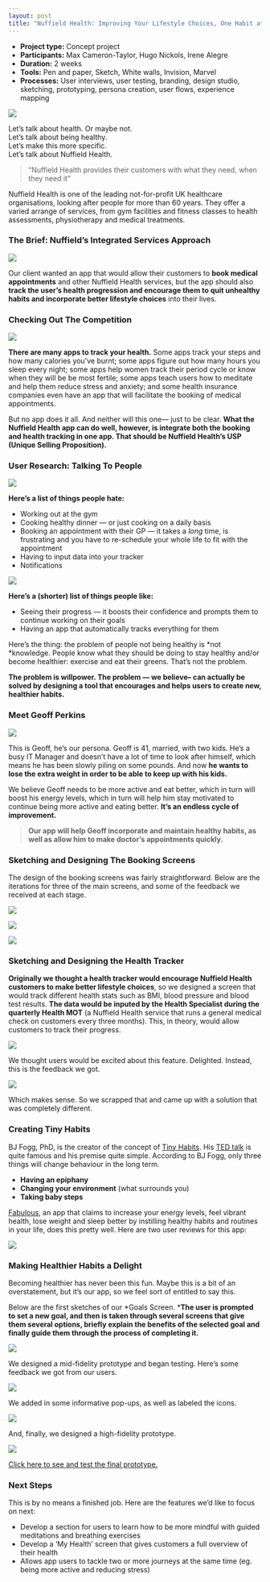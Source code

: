 ```yaml
---
layout: post
title: "Nuffield Health: Improving Your Lifestyle Choices, One Habit at a Time (concept project)"
---
```


* **Project type:** Concept project
* **Participants:** Max Cameron-Taylor, Hugo Nickols, Irene Alegre
* **Duration:** 2 weeks
* **Tools:** Pen and paper, Sketch, White walls, Invision, Marvel
* **Processes:** User interviews, user testing, branding, design studio, sketching, prototyping, persona creation, user flows, experience mapping


![](https://cdn-images-1.medium.com/max/1100/1*vg5QVOPIi77Wvc-yhUOkLQ.png)

Let’s talk about health. Or maybe not. <br> Let’s talk about being healthy.<br>
Let’s make this more specific.<br> Let’s talk about Nuffield Health.

> “Nuffield Health provides their customers with what they need, when they need
> it”

Nuffield Health is one of the leading not-for-profit UK healthcare
organisations, looking after people for more than 60 years. They offer a varied
arrange of services, from gym facilities and fitness classes to health
assessments, physiotherapy and medical treatments.

### The Brief: Nuffield’s Integrated Services Approach

![](https://cdn-images-1.medium.com/max/880/1*npmkk8wYhIao7_vvDTspqQ.png)

Our client wanted an app that would allow their customers to **book medical
appointments** and other Nuffield Health services, but the app should also
**track the user’s health progression and encourage them to quit unhealthy
habits and incorporate better lifestyle choices** into their lives.

### Checking Out The Competition

![](https://cdn-images-1.medium.com/max/880/1*qrYpbuuzG8BUT8_UpwOWbw.png)

**There are many apps to track your health.** Some apps track your steps and how
many calories you’ve burnt; some apps figure out how many hours you sleep every
night; some apps help women track their period cycle or know when they will be
be most fertile; some apps teach users how to meditate and help them reduce
stress and anxiety; and some health insurance companies even have an app that
will facilitate the booking of medical appointments.

But no app does it all. And neither will this one— just to be clear. **What the
Nuffield Health app can do well, however, is integrate both the booking and
health tracking in one app. That should be Nuffield Health’s USP (Unique Selling
Proposition).**

### User Research: Talking To People

![](https://cdn-images-1.medium.com/max/880/1*7QkksUt2ADapDj49cIlNOA.png)

**Here’s a list of things people hate:**

* Working out at the gym
* Cooking healthy dinner — or just cooking on a daily basis
* Booking an appointment with their GP — it takes a *long* time, is frustrating
and you have to re-schedule your whole life to fit with the appointment
* Having to input data into your tracker
* Notifications

![](https://cdn-images-1.medium.com/max/660/1*WV3huQuJc8GJJQ-TuIvxew.png)

**Here’s a (shorter) list of things people like:**

* Seeing their progress — it boosts their confidence and prompts them to continue
working on their goals
* Having an app that automatically tracks everything for them

Here’s the thing: the problem of people not being healthy is *not *knowledge.
People know what they should be doing to stay healthy and/or become healthier:
exercise and eat their greens. That’s not the problem.

**The problem is willpower. The problem — we believe– can actually be solved
by designing a tool that encourages and helps users to create new, healthier
habits.**

### Meet Geoff Perkins

![](https://cdn-images-1.medium.com/max/880/1*B7vH9eLoYW_C0RAJ8isNUQ.png)

This is Geoff, he’s our persona. Geoff is 41, married, with two kids. He’s a busy IT Manager and doesn’t have a lot of time to look after himself, which means he has been slowly piling on some pounds. And now **he wants to lose the extra weight in order to be able to keep up with his kids.**

We believe Geoff needs to be more active and eat better, which in turn will
boost his energy levels, which in turn will help him stay motivated to continue
being more active and eating better. **It’s an endless cycle of improvement.**

> **Our app will help Geoff incorporate and maintain healthy habits, as well as
> allow him to make doctor’s appointments quickly.**

### Sketching and Designing The Booking Screens

The design of the booking screens was fairly straightforward. Below are the
iterations for three of the main screens, and some of the feedback we received
at each stage.

![](https://cdn-images-1.medium.com/max/880/1*0oymZf7klnHA_0ReMEMAKg.png)

![](https://cdn-images-1.medium.com/max/880/1*t25b3E8GYnojRQScKo9n6w.png)

![](https://cdn-images-1.medium.com/max/880/1*ZOB5c9wQ06aCVoVTRuf1Nw.png)

### Sketching and Designing the Health Tracker

**Originally we thought a health tracker would encourage Nuffield Health
customers to make better lifestyle choices**, so we designed a screen that would
track different health stats such as BMI, blood pressure and blood test results.
**The data would be inputed by the Health Specialist during the quarterly Health
MOT** (a Nuffield Health service that runs a general medical check on customers
every three months). This, in theory, would allow customers to track their
progress.

![](https://cdn-images-1.medium.com/max/880/1*Uth_PdC1itz0nQVMGvMsJw.png)

We thought users would be excited about this feature. Delighted. Instead, this
is the feedback we got.

![](https://cdn-images-1.medium.com/max/880/1*0hay7PpQHP5-Y521FSYuvg.png)

Which makes sense. So we scrapped that and came up with a solution that was
completely different.

### Creating Tiny Habits

BJ Fogg, PhD, is the creator of the concept of [Tiny
Habits](http://tinyhabits.com/). His [TED
talk](https://www.youtube.com/watch?v=AdKUJxjn-R8&t=27s) is quite famous and his
premise quite simple. According to BJ Fogg, only three things will change
behaviour in the long term.

* **Having an epiphany**
* **Changing your environment** (what surrounds you)
* **Taking baby steps**

[Fabulous](https://play.google.com/store/apps/details?id=co.thefabulous.app&hl=en_GB),
an app that claims to increase your energy levels, feel vibrant health, lose
weight and sleep better by instilling healthy habits and routines in your life,
does this pretty well. Here are two user reviews for this app:

![](https://cdn-images-1.medium.com/max/880/1*EjEd6ADqqzI4TClfvfrKwQ.png)

### Making Healthier Habits a Delight

Becoming healthier has never been this fun. Maybe this is a bit of an
overstatement, but it’s our app, so we feel sort of entitled to say this.

Below are the first sketches of our *Goals Screen. ***The user is prompted to
set a new goal, and then is taken through several screens that give them several
options, briefly explain the benefits of the selected goal and finally guide
them through the process of completing it.**

![](https://cdn-images-1.medium.com/max/880/1*nQaFAiFxmV4kCU5Hpujqng.png)

We designed a mid-fidelity prototype and began testing. Here’s some feedback we
got from our users.

![](https://cdn-images-1.medium.com/max/880/1*B0RdNIgNrlqc9i1X6btBew.png)

We added in some informative pop-ups, as well as labeled the icons.

![](https://cdn-images-1.medium.com/max/880/1*3NTrBkMzWqadf96zUBP7XA.png)

And, finally, we designed a high-fidelity prototype.

![](https://cdn-images-1.medium.com/max/1100/1*bo26a5u3NvqPgSPMWjcYDw.png)

[Click here to see and test the final prototype.](https://invis.io/KUE9O9534)

### Next Steps

This is by no means a finished job. Here are the features we’d like to focus on
next:

* Develop a section for users to learn how to be more mindful with guided
meditations and breathing exercises
* Develop a ‘My Health’ screen that gives customers a full overview of their
health
* Allows app users to tackle two or more journeys at the same time (eg. being more
active and reducing stress)


